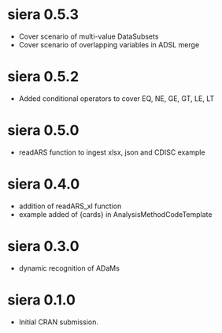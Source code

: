 # siera 0.5.3

* Cover scenario of multi-value DataSubsets
* Cover scenario of overlapping variables in ADSL merge

# siera 0.5.2

* Added conditional operators to cover EQ, NE, GE, GT, LE, LT

# siera 0.5.0

* readARS function to ingest xlsx, json and CDISC example

# siera 0.4.0

* addition of readARS_xl function
* example added of {cards} in AnalysisMethodCodeTemplate

# siera 0.3.0

* dynamic recognition of ADaMs

# siera 0.1.0

* Initial CRAN submission.
